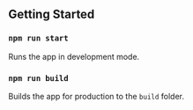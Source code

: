 ## Getting Started

### `npm run start`

Runs the app in development mode.

### `npm run build`

Builds the app for production to the `build` folder.
